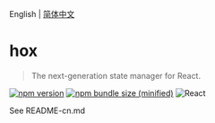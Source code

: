 English | [简体中文](./README-cn.md)

# hox

> The next-generation state manager for React.

[![npm version](https://img.shields.io/npm/v/hox.svg?logo=npm)](https://www.npmjs.com/package/hox)
[![npm bundle size (minified)](https://img.shields.io/bundlephobia/min/hox.svg?logo=javascript)](https://www.npmjs.com/package/hox)
![React](https://img.shields.io/npm/dependency-version/hox/peer/react?logo=react)

See README-cn.md
